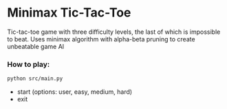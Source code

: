 # Minimax Tic-Tac-Toe
Tic-tac-toe game with three difficulty levels,
the last of which is impossible to beat.
Uses minimax algorithm with alpha-beta pruning to create
unbeatable game AI

### How to play:
```bash
python src/main.py
```
* start (options: user, easy, medium, hard)
* exit
